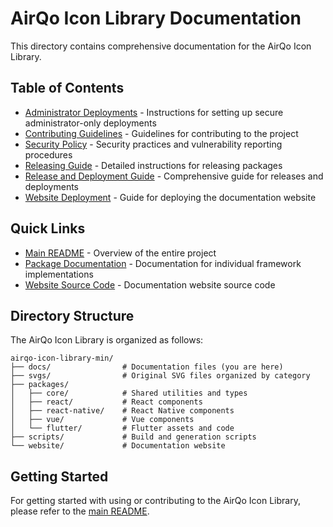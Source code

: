 # AirQo Icon Library Documentation

This directory contains comprehensive documentation for the AirQo Icon Library.

## Table of Contents

- [Administrator Deployments](./ADMIN_DEPLOYMENTS.md) - Instructions for setting up secure administrator-only deployments
- [Contributing Guidelines](./CONTRIBUTING.md) - Guidelines for contributing to the project
- [Security Policy](./SECURITY.md) - Security practices and vulnerability reporting procedures
- [Releasing Guide](./RELEASING.md) - Detailed instructions for releasing packages
- [Release and Deployment Guide](./RELEASE_AND_DEPLOYMENT.md) - Comprehensive guide for releases and deployments
- [Website Deployment](./WEBSITE_DEPLOYMENT.md) - Guide for deploying the documentation website

## Quick Links

- [Main README](../README.md) - Overview of the entire project
- [Package Documentation](../packages/) - Documentation for individual framework implementations
- [Website Source Code](../website/) - Documentation website source code

## Directory Structure

The AirQo Icon Library is organized as follows:

```
airqo-icon-library-min/
├── docs/                # Documentation files (you are here)
├── svgs/                # Original SVG files organized by category
├── packages/
│   ├── core/            # Shared utilities and types
│   ├── react/           # React components
│   ├── react-native/    # React Native components
│   ├── vue/             # Vue components
│   └── flutter/         # Flutter assets and code
├── scripts/             # Build and generation scripts
└── website/             # Documentation website
```

## Getting Started

For getting started with using or contributing to the AirQo Icon Library, please refer to the [main README](../README.md).
